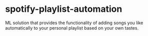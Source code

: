 # spotify-playlist-automation
ML solution that provides the functionality of adding songs you like automatically to your personal playlist based on your own tastes.
